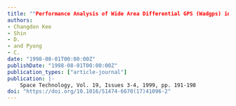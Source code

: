 ```yaml
---
title: ""Performance Analysis of Wide Area Differential GPS (Wadgps) in East-Asia""
authors:
- Changdon Kee
- Shin
- D.
- and Pyong
- C.
date: "1998-08-01T00:00:00Z"
publishDate: "1998-08-01T00:00:00Z"
publication_types: ["article-journal"]
publication: |-
    Space Technology, Vol. 19, Issues 3-4, 1999, pp. 191-198
doi: "https://doi.org/10.1016/S1474-6670(17)41096-2"
---
```

